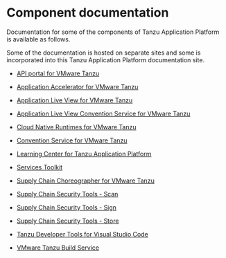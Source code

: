 # Component documentation

Documentation for some of the components of Tanzu Application Platform is
available as follows.

Some of the documentation is hosted on separate sites and some is incorporated
into this Tanzu Application Platform documentation site.

+ [API portal for VMware Tanzu](https://docs.pivotal.io/api-portal)

+ [Application Accelerator for VMware Tanzu](https://docs.vmware.com/en/Application-Accelerator-for-VMware-Tanzu/index.html)

+ [Application Live View for VMware Tanzu](https://docs.vmware.com/en/Application-Live-View-for-VMware-Tanzu/1.0/docs/GUID-index.html)

+ [Application Live View Convention Service for VMware Tanzu](https://docs.vmware.com/en/Application-Live-View-for-VMware-Tanzu/1.0/docs/GUID-convention-server.html)

+ [Cloud Native Runtimes for VMware Tanzu](https://docs.vmware.com/en/Cloud-Native-Runtimes-for-VMware-Tanzu/1.0/tanzu-cloud-native-runtimes-1-0/GUID-cnr-overview.html)

+ [Convention Service for VMware Tanzu](convention-service/about.md)

+ [Learning Center for Tanzu Application Platform](learning-center/about.md)

+ [Services Toolkit](https://docs.vmware.com/en/Services-Toolkit-for-VMware-Tanzu/0.4/services-toolkit-0-4/GUID-overview.html)

+ [Supply Chain Choreographer for VMware Tanzu](scc/about.html)

+ [Supply Chain Security Tools - Scan](scst-scan/overview.md)

+ [Supply Chain Security Tools - Sign](scst-sign/overview.md)

+ [Supply Chain Security Tools - Store](scst-store/overview.md)

+ [Tanzu Developer Tools for Visual Studio Code](vscode-extension/about.md)

+ [VMware Tanzu Build Service](https://docs.vmware.com/en/VMware-Tanzu-Build-Service/index.html)
